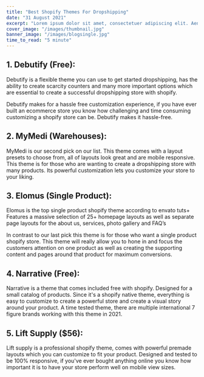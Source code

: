 ```yaml
---
title: "Best Shopify Themes For Dropshipping"
date: "31 August 2021"
excerpt: "Lorem ipsum dolor sit amet, consectetuer adipiscing elit. Aenean commodo ligula eget dolor. Aenean massa. Cum sociis natoque penatibus et magnis dis parturient montes, nascetur ridiculus mus. Donec quam felis, ultricies..."
cover_image: "/images/thumbnail.jpg"
banner_image: "/images/blogsingle.jpg"
time_to_read: "5 minute"
---
```


## 1. Debutify (Free):

Debutify is a flexible theme you can use to get started dropshipping, has the ability to create scarcity counters and many more important options which are essential to create a successful dropshipping store with shopify.

Debutify makes for a hassle free customization experience, if you have ever built an ecommerce store you know how challenging and time consuming customizing a shopify store can be. Debutify makes it hassle-free.

## 2. MyMedi (Warehouses):

MyMedi is our second pick on our list. This theme comes with a layout presets to choose from, all of layouts look great and are mobile responsive. This theme is for those who are wanting to create a dropshipping store with many products. Its powerful customization lets you customize your store to your liking.

## 3. Elomus (Single Product):

Elomus is the top single product shopify theme according to envato tuts+
Features a massive selection of 25+ homepage layouts as well as separate page layouts for the about us, services, photo gallery and FAQ’s

In contrast to our last pick this theme is for those who want a single product shopify store. This theme will really allow you to hone in and focus the customers attention on one product as well as creating the supporting content and pages around that product for maximum conversions.

## 4. Narrative (Free):

Narrative is a theme that comes included free with shopify. Designed for a small catalog of products. Since it's a shopify native theme, everything is easy to customize to create a powerful store and create a visual story around your product. A time tested theme, there are multiple international 7 figure brands working with this theme in 2021.

## 5. Lift Supply ($56):

Lift supply is a professional shopify theme, comes with powerful premade layouts which you can customize to fit your product. Designed and tested to be 100% responsive, if you've ever bought anything online you know how important it is to have your store perform well on mobile view sizes.
